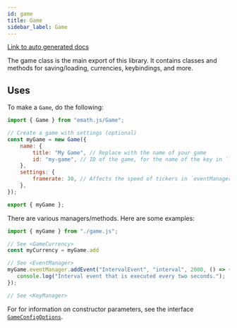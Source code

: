 ```yaml
---
id: game
title: Game
sidebar_label: Game
---
```


[Link to auto generated docs](https://xshadowblade.github.io/emath.js/typedoc/classes/game_Game.Game.html)

The game class is the main export of this library. It contains classes and methods for saving/loading, currencies, keybindings, and more.

## Uses

To make a `Game`, do the following:

```js title="game.js"
import { Game } from "emath.js/Game";

// Create a game with settings (optional)
const myGame = new Game({
    name: {
        title: "My Game", // Replace with the name of your game
        id: "my-game", // ID of the game, for the name of the key in `localStorage`
    },
    settings: {
        framerate: 30, // Affects the speed of tickers in `eventManager` and `keyManager`
    },
});

export { myGame };
```

There are various managers/methods. Here are some examples:

```js title="gameExamples.js"
import { myGame } from "./game.js";

// See <GameCurrency>
const myCurrency = myGame.add

// See <EventManager>
myGame.eventManager.addEvent("IntervalEvent", "interval", 2000, () => {
   console.log("Interval event that is executed every two seconds.");
});

// See <KeyManager>
```

For for information on constructor parameters, see the interface [`GameConfigOptions`](https://xshadowblade.github.io/emath.js/typedoc/interfaces/game_Game.GameConfigOptions.html).